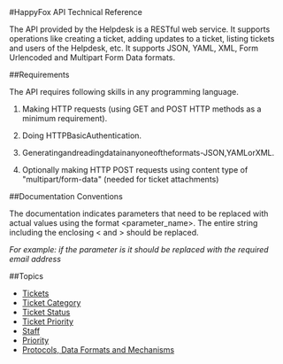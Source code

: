 <link rel="stylesheet" href="css/style.css"/>
#HappyFox API Technical Reference

The API provided by the Helpdesk is a RESTful web service. It supports operations like creating a ticket, adding updates to a ticket, listing tickets and users of the Helpdesk, etc. It supports JSON, YAML, XML, Form Urlencoded and Multipart Form Data formats.

##Requirements

The API requires following skills in any programming language.
1. Making HTTP requests (using GET and POST HTTP methods as a minimum requirement).2. Doing HTTPBasicAuthentication.3. Generatingandreadingdatainanyoneoftheformats-JSON,YAMLorXML.4. Optionally making HTTP POST requests using content type of "multipart/form-data" (needed for ticket attachments)

##Documentation Conventions
The documentation indicates parameters that need to be replaced with actual values using the format <parameter_name>. The entire string including the enclosing < and > should be replaced.
*For example: if the parameter is <email> it should be replaced with the required email address*
##Topics
* [Tickets](sections/tickets.md)* [Ticket Category](sections/category.md)* [Ticket Status](sections/status.md)* [Ticket Priority](sections/priority.md)* [Staff](sections/staff.md)* [Priority](sections/priority.md)* [Protocols, Data Formats and Mechanisms](sections/protocols.md)

